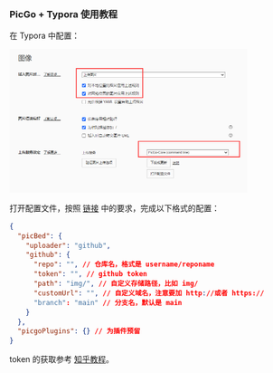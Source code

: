 ### PicGo + Typora 使用教程

在 Typora 中配置：

<img src="https://raw.githubusercontent.com/littlegagaduck/img/main/img/image-20240504151106790.png" alt="image-20240504151106790" style="zoom: 50%;" />

打开配置文件，按照 [链接](https://picgo.github.io/PicGo-Core-Doc/zh/guide/config.html#%E9%BB%98%E8%AE%A4%E9%85%8D%E7%BD%AE%E6%96%87%E4%BB%B6) 中的要求，完成以下格式的配置：

```json
{
  "picBed": {
    "uploader": "github",
    "github": {
      "repo": "", // 仓库名，格式是 username/reponame
      "token": "", // github token
      "path": "img/", // 自定义存储路径，比如 img/
      "customUrl": "", // 自定义域名，注意要加 http://或者 https://
      "branch": "main" // 分支名，默认是 main
    } 
  },
  "picgoPlugins": {} // 为插件预留
}
```

token 的获取参考 [知乎教程](https://zhuanlan.zhihu.com/p/168729465)。

